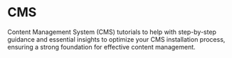 # CMS  

Content Management System (CMS) tutorials to help with step-by-step guidance and essential insights to optimize your CMS installation process, ensuring a strong foundation for effective content management.


